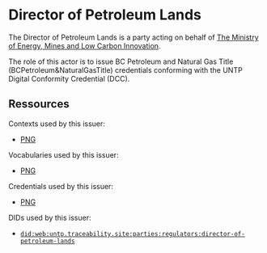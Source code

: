 # Director of Petroleum Lands

The Director of Petroleum Lands is a party acting on behalf of [The Ministry of Energy, Mines and Low Carbon Innovation](https://www2.gov.bc.ca/gov/content/governments/organizational-structure/ministries-organizations/ministries/energy-mines-and-petroleum-resources).

The role of this actor is to issue BC Petroleum and Natural Gas Title (BCPetroleum&NaturalGasTitle) credentials conforming with the UNTP Digital Conformity Credential (DCC).

## Ressources

Contexts used by this issuer:
- [PNG](https://untp.traceability.site/bcgov/png/context.jsonld)

Vocabularies used by this issuer:
- [PNG](https://untp.traceability.site/bcgov/png/vocabulary)

Credentials used by this issuer:
- [PNG](https://untp.traceability.site/credentials/png)

DIDs used by this issuer:
- [`did:web:untp.traceability.site:parties:regulators:director-of-petroleum-lands`](https://untp.traceability.site/parties/regulators/director-of-petroleum-lands/did.json)